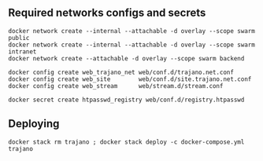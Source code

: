 ## Required networks configs and secrets

    docker network create --internal --attachable -d overlay --scope swarm public
    docker network create --internal --attachable -d overlay --scope swarm intranet
    docker network create --attachable -d overlay --scope swarm backend

    docker config create web_trajano_net web/conf.d/trajano.net.conf
    docker config create web_site        web/conf.d/site.trajano.net.conf
    docker config create web_stream      web/stream.d/stream.conf

    docker secret create htpasswd_registry web/conf.d/registry.htpasswd

## Deploying

    docker stack rm trajano ; docker stack deploy -c docker-compose.yml trajano
